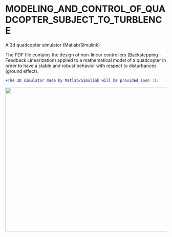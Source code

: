 # MODELING_AND_CONTROL_OF_QUADCOPTER_SUBJECT_TO_TURBLENCE
A 3d quadcopter simulator  (Matlab/Simulink)

The PDF file contains the design of non-linear controllers (Backstepping - Feedback Linearization) applied to a mathematical model of a quadcopter in order to have a stable and robust behavior with respect to disturbances (ground effect).


```diff
+The 3D simulator made by Matlab/Simulink will be provided soon :).
```

<img src="https://github.com/RIYADHABBES/MODELING_AND_CONTROL_OF_QUADCOPTER_SUBJECT_TO_TURBLENCE/blob/Master/drone.gif" width="650" height="450"/>
